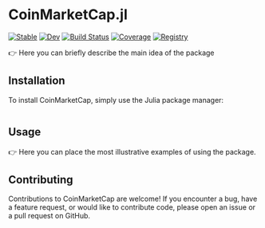 # CoinMarketCap.jl

[![Stable](https://img.shields.io/badge/docs-stable-blue.svg)](https://bhftbootcamp.github.io/CoinMarketCap.jl/stable/)
[![Dev](https://img.shields.io/badge/docs-dev-blue.svg)](https://bhftbootcamp.github.io/CoinMarketCap.jl/dev/)
[![Build Status](https://github.com/bhftbootcamp/CoinMarketCap.jl/actions/workflows/CI.yml/badge.svg?branch=master)](https://github.com/bhftbootcamp/CoinMarketCap.jl/actions/workflows/CI.yml?query=branch%3Amaster)
[![Coverage](https://codecov.io/gh/bhftbootcamp/CoinMarketCap.jl/branch/master/graph/badge.svg)](https://codecov.io/gh/bhftbootcamp/CoinMarketCap.jl)
[![Registry](https://img.shields.io/badge/registry-General-4063d8)](https://github.com/JuliaRegistries/General)

👉 Here you can briefly describe the main idea of the package

## Installation

To install CoinMarketCap, simply use the Julia package manager:

```julia> Pkg.add CoinMarketCap
```

## Usage

👉 Here you can place the most illustrative examples of using the package.

## Contributing

Contributions to CoinMarketCap are welcome! If you encounter a bug, have a feature request, or would like to contribute code, please open an issue or a pull request on GitHub.

